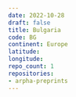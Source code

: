 ```yaml
---
date: 2022-10-28
draft: false
title: Bulgaria
code: BG
continent: Europe
latitude:
longitude:
repo_count: 1
repositories:
- arpha-preprints
---
```



